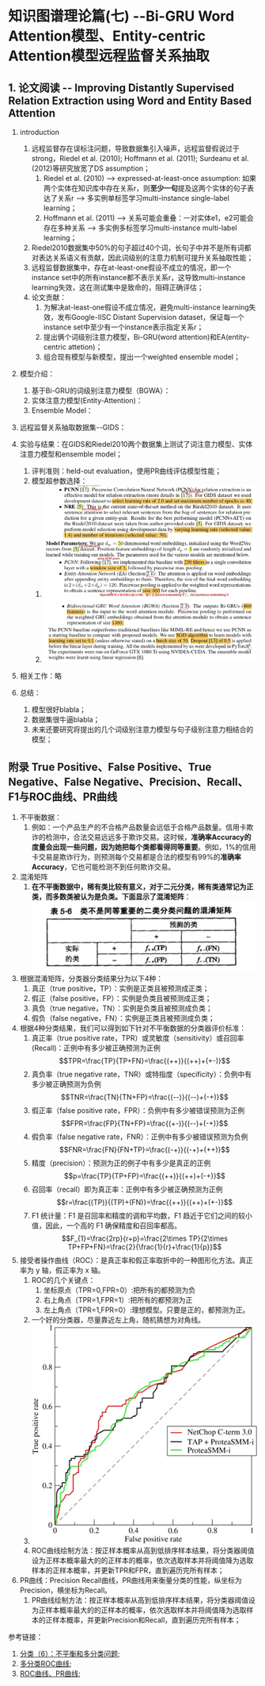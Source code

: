 <h1>知识图谱理论篇(七) --Bi-GRU Word Attention模型、Entity-centric Attention模型远程监督关系抽取</h1>

<h2>1. 论文阅读 -- Improving Distantly Supervised Relation Extraction using Word and Entity Based Attention</h2>

1. introduction
    1. 远程监督存在误标注问题，导致数据集引入噪声，远程监督假说过于strong，Riedel et al. (2010); Hoffmann et al. (2011); Surdeanu et al. (2012)等研究放宽了DS assumption；
        1. Riedel et al. (2010) --> expressed-at-least-once assumption: 如果两个实体在知识库中存在关系r，则**至少一句**提及这两个实体的句子表达了关系r --> 多实例单标签学习multi-instance single-label learning；
        2. Hoffmann et al. (2011) --> 关系可能会重叠：一对实体e1，e2可能会存在多种关系 --> 多实例多标签学习multi-instance multi-label learning；
    2. Riedel2010数据集中50%的句子超过40个词，长句子中并不是所有词都对表达关系语义有贡献，因此词级别的注意力机制可提升关系抽取性能；
    3. 远程监督数据集中，存在at-least-one假设不成立的情况，即一个instance set中的所有instance都不表示关系r，这导致multi-instance learning失效，这在测试集中是致命的，阻碍正确评估；
    4. 论文贡献：
        1. 为解决at-least-one假设不成立情况，避免multi-instance learning失效，发布Google-IISC Distant Supervision dataset，保证每一个instance set中至少有一个instance表示指定关系r；
        2. 提出俩个词级别注意力模型，Bi-GRU(word attention)和EA(entity-centric attetion)；
        3. 组合现有模型与新模型，提出一个weighted ensemble model；
2. 模型介绍：
    1. 基于Bi-GRU的词级别注意力模型（BGWA）：
    2. 实体注意力模型(Entity-Attention)：
    3. Ensemble Model：
3. 远程监督关系抽取数据集--GIDS：
4. 实验与结果：在GIDS和Riedel2010两个数据集上测试了词注意力模型、实体注意力模型和ensemble model；
    1. 评判准则：held-out evaluation，使用PR曲线评估模型性能；
    2. 模型超参数选择：
        1. ![](media/15557776787022.jpg)
        2. ![](media/15557777018412.jpg)

5. 相关工作：略
6. 总结：
    1. 模型很好blabla；
    2. 数据集很牛逼blabla；
    3. 未来还要研究将提出的几个词级别注意力模型与句子级别注意力相结合的模型；

<h2>附录 True Positive、False Positive、True Negative、False Negative、Precision、Recall、F1与ROC曲线、PR曲线</h2>

1. 不平衡数据：
    1. 例如：一个产品生产的不合格产品数量会远低于合格产品数量。信用卡欺诈的检测中，合法交易远远多于欺诈交易。这时候，**准确率Accuracy的度量会出现一些问题，因为她把每个类都看得同等重要**。例如，1%的信用卡交易是欺诈行为，则预测每个交易都是合法的模型有99%的**准确率Accuracy**，它也可能检测不到任何欺诈交易。
2. 混淆矩阵
    1. **在不平衡数据中，稀有类比较有意义，对于二元分类，稀有类通常记为正类，而多数类被认为是负类。**下面显示了**混淆矩阵**：![](media/15557451968325.jpg)
3. 根据混淆矩阵，分类器分类结果分为以下4种：
    1. 真正（true positive，TP）：实例是正类且被预测成正类；
    2. 假正（false positive，FP）：实例是负类且被预测成正类；
    3. 真负（true negative，TN）：实例是负类且被预测成负类；
    4. 假负（false negative，FN）：实例是正类且被预测成负类；
4. 根据4种分类结果，我们可以得到如下针对不平衡数据的分类器评价标准：
    1. 真正率（true positive rate，TPR）或灵敏度（sensitivity）或召回率(Recall)：正例中有多少被正确预测为正例$$TPR=\frac{TP}{TP+FN}=\frac{(++)}{(++)+(+-)}$$
    2. 真负率（true negative rate，TNR）或特指度（specificity）：负例中有多少被正确预测为负例$$TNR=\frac{TN}{TN+FP}=\frac{(--)}{(--)+(-+)}$$
    3. 假正率（false positive rate，FPR）：负例中有多少被错误预测为正例$$FPR=\frac{FP}{TN+FP}=\frac{(+-)}{(--)+(-+)}$$
    4. 假负率（false negative rate，FNR）：正例中有多少被错误预测为负例$$FNR=\frac{FN}{FN+TP}=\frac{(-+)}{(-+)+(++)}$$
    5. 精度（precision）：预测为正的例子中有多少是真正的正例$$p=\frac{TP}{TP+FP}=\frac{(++)}{(++)+(-+)}$$
    6. 召回率（recall）即为真正率：正例中有多少被正确预测为正例$$r=\frac{(TP)}{(TP)+(FN)}=\frac{(++)}{(++)+(+-)}$$
    7. F1 统计量：F1 是召回率和精度的调和平均数，F1 趋近于它们之间的较小值，因此，一个高的 F1 确保精度和召回率都高。$$F_{1}=\frac{2rp}{r+p}=\frac{2\times TP}{2\times TP+FP+FN}=\frac{2}{\frac{1}{r}+\frac{1}{p}}$$
5. 接受者操作曲线（ROC）：是真正率和假正率取折中的一种图形化方法。真正率为 y 轴，假正率为 x 轴。
    1. ROC的几个关键点：
        1. 坐标原点（TPR=0,FPR=0）:把所有的都预测为负
        2. 右上角点（TPR=1,FPR=1）:把所有的都预测为正
        3. 左上角点（TPR=1,FPR=0）:理想模型。只要是正的，都预测为正。
    2. 一个好的分类器，尽量靠近左上角，随机猜想为对角线。
    3. ![](media/15557475649227.jpg)
    4. ROC曲线绘制方法：按正样本概率从高到低排序样本结果，将分类器阈值设为正样本概率最大的的正样本的概率，依次选取样本并将阈值降为选取样本的正样本概率，并更新TPR和FPR，直到遍历完所有样本；
6. PR曲线：Precision Recall曲线，PR曲线用来衡量分类的性能，纵坐标为Precision，横坐标为Recall。
    1. PR曲线绘制方法：按正样本概率从高到低排序样本结果，将分类器阈值设为正样本概率最大的的正样本的概率，依次选取样本并将阈值降为选取样本的正样本概率，并更新Precision和Recall，直到遍历完所有样本；

参考链接：
1. [分类（6）：不平衡和多分类问题](https://www.jianshu.com/p/15185f0ecb57);
2. [多分类ROC曲线](https://blog.csdn.net/u011047955/article/details/87259052);
3. [ROC曲线、PR曲线](https://www.cnblogs.com/houkai/p/3330061.html);

